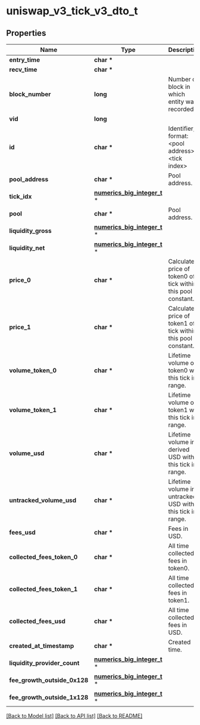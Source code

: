 # uniswap_v3_tick_v3_dto_t

## Properties
Name | Type | Description | Notes
------------ | ------------- | ------------- | -------------
**entry_time** | **char \*** |  | [optional] 
**recv_time** | **char \*** |  | [optional] 
**block_number** | **long** | Number of block in which entity was recorded. | [optional] 
**vid** | **long** |  | [optional] 
**id** | **char \*** | Identifier, format: &lt;pool address&gt;#&lt;tick index&gt; | [optional] 
**pool_address** | **char \*** | Pool address. | [optional] 
**tick_idx** | [**numerics_big_integer_t**](numerics_big_integer.md) \* |  | [optional] 
**pool** | **char \*** | Pool address. | [optional] 
**liquidity_gross** | [**numerics_big_integer_t**](numerics_big_integer.md) \* |  | [optional] 
**liquidity_net** | [**numerics_big_integer_t**](numerics_big_integer.md) \* |  | [optional] 
**price_0** | **char \*** | Calculated price of token0 of tick within this pool - constant. | [optional] 
**price_1** | **char \*** | Calculated price of token1 of tick within this pool - constant. | [optional] 
**volume_token_0** | **char \*** | Lifetime volume of token0 with this tick in range. | [optional] 
**volume_token_1** | **char \*** | Lifetime volume of token1 with this tick in range. | [optional] 
**volume_usd** | **char \*** | Lifetime volume in derived USD with this tick in range. | [optional] 
**untracked_volume_usd** | **char \*** | Lifetime volume in untracked USD with this tick in range. | [optional] 
**fees_usd** | **char \*** | Fees in USD. | [optional] 
**collected_fees_token_0** | **char \*** | All time collected fees in token0. | [optional] 
**collected_fees_token_1** | **char \*** | All time collected fees in token1. | [optional] 
**collected_fees_usd** | **char \*** | All time collected fees in USD. | [optional] 
**created_at_timestamp** | **char \*** | Created time. | [optional] 
**liquidity_provider_count** | [**numerics_big_integer_t**](numerics_big_integer.md) \* |  | [optional] 
**fee_growth_outside_0x128** | [**numerics_big_integer_t**](numerics_big_integer.md) \* |  | [optional] 
**fee_growth_outside_1x128** | [**numerics_big_integer_t**](numerics_big_integer.md) \* |  | [optional] 

[[Back to Model list]](../README.md#documentation-for-models) [[Back to API list]](../README.md#documentation-for-api-endpoints) [[Back to README]](../README.md)


